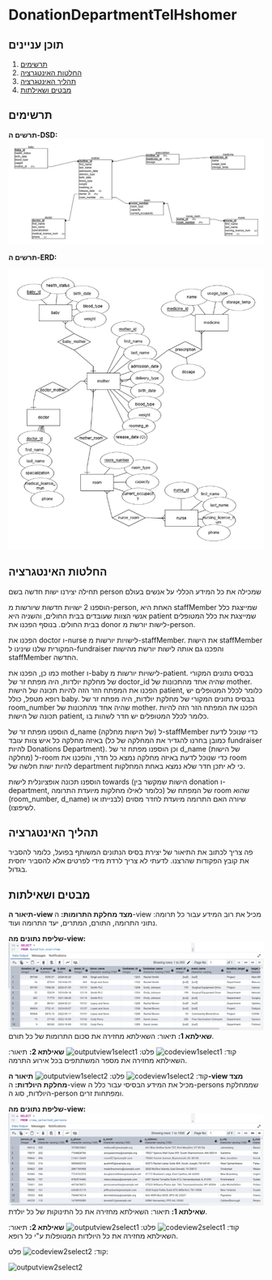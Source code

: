 # DonationDepartmentTelHshomer
## תוכן עניינים
1. [תרשימים](#תרשימים)
2. [החלטות האינטגרציה](#החלטות_האינטגרציה)
3. [תהליך האינטגרציה](#תהליך_האינטגרציה)
4. [מבטים ושאילתות](#מבטים_ושאילתות)

## תרשימים
**תרשים ה-DSD:**
![DSD](https://raw.githubusercontent.com/noa-rat/DonationDepartmentTelHashomer/main/שלב%20ג/DSD.png)

**תרשים ה-ERD:**

![ERD](https://raw.githubusercontent.com/noa-rat/DonationDepartmentTelHashomer/main/שלב%20ג/ERD.png)

## החלטות האינטגרציה
תחילה יצירנו ישות חדשה בשם person שמכילה את כל המידע הכללי על אנשים בעולם

הוספנו 2 ישויות חדשות שיורשות מ-person, האחת היא staffMember שמייצגת כלל אנשי הצוות שעובדים בבית החולים, והשניה היא patient שמייצגת את כלל המטופלים בבית החולים. בנוסף הפכנו את donor לישות יורשת מ-person.

הפכנו את doctor ו-nurse לישויות יורשות מ-staffMember. את הישות staffMember המקורית שלנו שינינו ל-fundraiser והפכנו גם אותה לישות יורשת מהישות staffMember החדשה.

כמו כן, הפכנו את mother ו-baby לישויות יורשות מ-patient.
בבסיס נתונים המקורי של מחלקת יולדות, היה מפתח זר של doctor_id שהיה אחד מהתכונות של mother. הפכנו את המפתח הזר הזה להיות תכונה של הישות patient, כלומר לכלל המטופלים יש רופא מטפל, כולל baby.
בבסיס נתונים המקורי של מחלקת יולדות, היה מפתח זר של room_number שהיה אחד מהתכונות של mother. הפכנו את המפתח הזר הזה להיות תכונה של הישות patient, כלומר לכלל המטופלים יש חדר לשהות בו. 

הוספנו מפתח זר של d_name (של הישות מחלקה) ל-staffMember כדי שנוכל לדעת באיזה מחלקה כל איש צוות עובד (כמובן בחרנו להגדיר את המחלקה של כל fundraiser להיות Donations Department).
וכן הוספנו מפתח זר של d_name (של הישות מחלקה) ל-room כדי שנוכל לדעת באיזה מחלקה נמצא כל חדר, והפכנו את room להיות ישות חלשה של department כי לא יתכן חדר שלא נמצא באחת המחלקות.

הוספנו תכונה אופציונלית לישות towards (הישות שמקשר בין donation ו-department, כלומר לאילו מחלקות מיועדת התרומה) של המפתח של room שהוא (room_number, d_name) שיורה האם התרומה מיועדת לחדר מסוים (לבנייתו או לשיפוצו).

## תהליך האינטגרציה
פה צריך לכתוב את התיאור של יצירת בסיס הנתונים המשותף בפועל, כלומר להסביר את קובץ הפקודות שהרצנו. לדעתי לא צריך לרדת מידי לפרטים אלא להסביר יחסית בגדול.

## מבטים ושאילתות
**תיאור ה-view מצד מחלקת התרומות:** ה-view מכיל את רוב המידע עבור כל תרומה: נתוני התרומה, התורם, המתרים, יעד התרומה ועוד.

**שליפת נתונים מה-view:**
![view1](https://raw.githubusercontent.com/noa-rat/DonationDepartmentTelHashomer/main/שלב%20ג/view1.png)
**שאילתא 1:**
תיאור: השאילתא מחזירה את סכום התרומות של כל תורם.

קוד:
![codeview1select1](https://raw.githubusercontent.com/noa-rat/DonationDepartmentTelHashomer/main/שלב%20ג/codeview1select1.png)
פלט:
![outputview1select1](https://raw.githubusercontent.com/noa-rat/DonationDepartmentTelHashomer/main/שלב%20ג/outputview1select1.png)
**שאילתא 2:**
תיאור: השאילתא מחזירה את מספר המשתתפים בכל אירוע התרמה.

קוד:
![codeview1select2](https://raw.githubusercontent.com/noa-rat/DonationDepartmentTelHashomer/main/שלב%20ג/codeview1select2.png)
פלט:
![outputview1select2](https://raw.githubusercontent.com/noa-rat/DonationDepartmentTelHashomer/main/שלב%20ג/outputview1select2.png)
**תיאור ה-view מצד מחלקת היולדות:** ה-view מכיל את המידע הבסיסי עבור כלל ה-persons שממחלקת היולדות, סוג ה-person ומפתחות זרים.

**שליפת נתונים מה-view:**
![view2](https://raw.githubusercontent.com/noa-rat/DonationDepartmentTelHashomer/main/שלב%20ג/view2.png)
**שאילתא 1:**
תיאור: השאילתא מחזירה את כל התינוקות של כל יולדת.

קוד:
![codeview2select1](https://raw.githubusercontent.com/noa-rat/DonationDepartmentTelHashomer/main/שלב%20ג/codeview2select1.png)
פלט:
![outputview2select1](https://raw.githubusercontent.com/noa-rat/DonationDepartmentTelHashomer/main/שלב%20ג/outputview2select1.png)
**שאילתא 2:**
תיאור: השאילתא מחזירה את כל היולדות המטופלות ע"י כל רופא.

קוד:
![codeview2select2](https://raw.githubusercontent.com/noa-rat/DonationDepartmentTelHashomer/main/שלב%20ג/codeview2select2.png)
פלט:

![outputview2select2](https://raw.githubusercontent.com/noa-rat/DonationDepartmentTelHashomer/main/שלב%20ג/outputview2select2.png)
